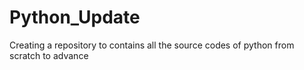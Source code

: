 # Python_Update
Creating a repository to contains all the source codes of python from scratch to advance

